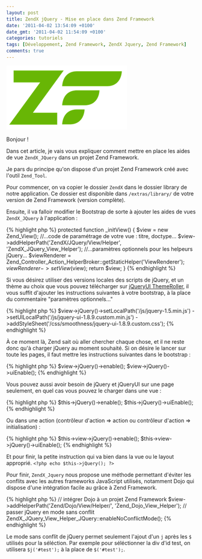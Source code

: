 ```yaml
---
layout: post
title: ZendX jQuery - Mise en place dans Zend Framework
date: '2011-04-02 13:54:09 +0100'
date_gmt: '2011-04-02 11:54:09 +0100'
categories: tutoriels
tags: [Développement, Zend Framework, ZendX Jquery, Zend Framework]
comments: true
---
```

![Logo Zend Framework](/images/posts/2011-04-02-zendx-jquery-mise-en-place/01.png)

Bonjour !

Dans cet article, je vais vous expliquer comment mettre en place les aides de vue `ZendX_JQuery` dans un projet Zend Framework.

Je pars du principe qu'on dispose d'un projet Zend Framework créé avec l'outil `Zend_Tool`.

Pour commencer, on va copier le dossier `ZendX` dans le dossier library de notre application. Ce dossier est disponible dans `/extras/library/` de votre version de Zend Framework (version complète).

Ensuite, il va falloir modifier le Bootstrap de sorte à ajouter les aides de vues `ZendX_JQuery` à l'application :

{% highlight php %}
protected function _initView()
{
    $view = new Zend_View();
    //...code de paramétrage de votre vue : titre, doctype...
    $view->addHelperPath('ZendX/JQuery/View/Helper', 'ZendX_JQuery_View_Helper');
    //...paramètres optionnels pour les helpeurs jQuery...
    $viewRenderer = Zend_Controller_Action_HelperBroker::getStaticHelper('ViewRenderer');
    $viewRenderer->setView($view);
    return $view;
}
{% endhighlight %}

Si vous désirez utiliser des versions locales des scripts de jQuery, et un thème au choix que vous pouvez télécharger sur [jQueryUI ThemeRoller](http://jqueryui.com/themeroller/), il vous suffit d'ajouter les instructions suivantes à votre bootstrap, à la place du commentaire "paramètres optionnels..."

{% highlight php %}
$view->jQuery()->setLocalPath('/js/jquery-1.5.min.js')
               ->setUILocalPath('/js/jquery-ui-1.8.9.custom.min.js')
               ->addStyleSheet('/css/smoothness/jquery-ui-1.8.9.custom.css');
{% endhighlight %}

À ce moment là, Zend sait où aller chercher chaque chose, et il ne reste donc qu'à charger jQuery au moment souhaité. Si on désire le lancer sur toute les pages, il faut mettre les instructions suivantes dans le bootstrap :

{% highlight php %}
$view->jQuery()->enable();
$view->jQuery()->uiEnable();
{% endhighlight %}

Vous pouvez aussi avoir besoin de jQuery et jQueryUI sur une page seulement, en quel cas vous pouvez le charger dans une vue :

{% highlight php %}
$this->jQuery()->enable();
$this->jQuery()->uiEnable();
{% endhighlight %}

Ou dans une action (contrôleur d'action => action ou contrôleur d'action => initialisation) :

{% highlight php %}
$this->view->jQuery()->enable();
$this->view->jQuery()->uiEnable();
{% endhighlight %}

Et pour finir, la petite instruction qui va bien dans la vue ou le layout approprié.
`<?php echo $this->jQuery(); ?>`

Pour finir, `ZendX_Jquery` nous propose une méthode permettant d'éviter les conflits avec les autres frameworks JavaScript utilisés, notamment Dojo qui dispose d'une intégration facile au grâce à Zend Framework.

{% highlight php %}
// intégrer Dojo à un projet Zend Framework
$view->addHelperPath('Zend/Dojo/View/Helper/', 'Zend_Dojo_View_Helper');
// passer jQuery en mode sans conflit
ZendX_JQuery_View_Helper_JQuery::enableNoConflictMode();
{% endhighlight %}

Le mode sans conflit de jQuery permet seulement l'ajout d'un `j` après les `$` utilisés pour la séléction. Par exemple pour séléctionner la div d'id test, on utilisera `$j('#test');` à la place de `$('#test');`.

